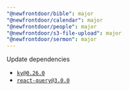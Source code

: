 ```yaml
---
"@newfrontdoor/bible": major
"@newfrontdoor/calendar": major
"@newfrontdoor/people": major
"@newfrontdoor/s3-file-upload": major
"@newfrontdoor/sermon": major
---
```


Update dependencies

- [`ky@0.26.0`](https://github.com/sindresorhus/ky/releases/tag/v0.26.0)
- [`react-query@3.0.0`](https://react-query.tanstack.com/guides/migrating-to-react-query-3)
